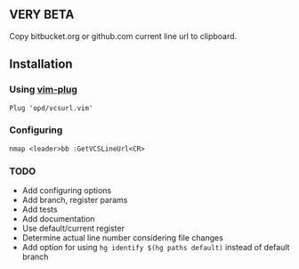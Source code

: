 VERY BETA
---------

Copy bitbucket.org or github.com current line url to clipboard.

Installation
------------

### Using [vim-plug](https://github.com/junegunn/vim-plug)

```vim
Plug 'opd/vcsurl.vim'
```

### Configuring

```vim
nmap <leader>bb :GetVCSLineUrl<CR>
```

### TODO

- Add configuring options
- Add branch, register params
- Add tests
- Add documentation
- Use default/current register
- Determine actual line number considering file changes
- Add option for using `hg identify $(hg paths default)` instead of default branch

